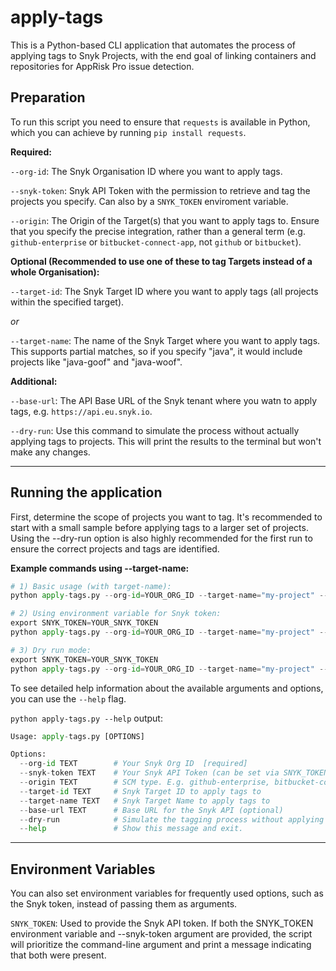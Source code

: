 # apply-tags

This is a Python-based CLI application that automates the process of applying tags to Snyk Projects, with the end goal of linking containers and repositories for AppRisk Pro issue detection.

## Preparation

To run this script you need to ensure that `requests` is available in Python, which you can achieve by running `pip install requests`.

**Required:**

`--org-id`: The Snyk Organisation ID where you want to apply tags.

`--snyk-token`: Snyk API Token with the permission to retrieve and tag the projects you specify. Can also by a `SNYK_TOKEN` enviroment variable.

`--origin`: The Origin of the Target(s) that you want to apply tags to. Ensure that you specify the precise integration, rather than a general term (e.g. `github-enterprise` or `bitbucket-connect-app`, not `github` or `bitbucket`).


**Optional (Recommended to use one of these to tag Targets instead of a whole Organisation):**

`--target-id`: The Snyk Target ID where you want to apply tags (all projects within the specified target).

*or*

`--target-name`: The name of the Snyk Target where you want to apply tags. This supports partial matches, so if you specify "java", it would include projects like "java-goof" and "java-woof".


**Additional:**

`--base-url`: The API Base URL of the Snyk tenant where you watn to apply tags, e.g. `https://api.eu.snyk.io`.

`--dry-run`: Use this command to simulate the process without actually applying tags to projects. This will print the results to the terminal but won't make any changes.

---

## Running the application

First, determine the scope of projects you want to tag. It's recommended to start with a small sample before applying tags to a larger set of projects.
Using the --dry-run option is also highly recommended for the first run to ensure the correct projects and tags are identified.


**Example commands using --target-name:**

```python
# 1) Basic usage (with target-name):
python apply-tags.py --org-id=YOUR_ORG_ID --target-name="my-project" --snyk-token=YOUR_SNYK_TOKEN --origin=github-enterprise

# 2) Using environment variable for Snyk token:
export SNYK_TOKEN=YOUR_SNYK_TOKEN
python apply-tags.py --org-id=YOUR_ORG_ID --target-name="my-project" --origin=azure-repos

# 3) Dry run mode:
export SNYK_TOKEN=YOUR_SNYK_TOKEN
python apply-tags.py --org-id=YOUR_ORG_ID --target-name="my-project" --origin=gitlab --dry-run
```

To see detailed help information about the available arguments and options, you can use the `--help` flag.

`python apply-tags.py --help` output:

```python
Usage: apply-tags.py [OPTIONS]

Options:
  --org-id TEXT        # Your Snyk Org ID  [required]
  --snyk-token TEXT    # Your Snyk API Token (can be set via SNYK_TOKEN env var)
  --origin TEXT        # SCM type. E.g. github-enterprise, bitbucket-connect-app
  --target-id TEXT     # Snyk Target ID to apply tags to
  --target-name TEXT   # Snyk Target Name to apply tags to
  --base-url TEXT      # Base URL for the Snyk API (optional)
  --dry-run            # Simulate the tagging process without applying changes
  --help               # Show this message and exit.
```

---

## Environment Variables
You can also set environment variables for frequently used options, such as the Snyk token, instead of passing them as arguments.

`SNYK_TOKEN`: Used to provide the Snyk API token.
If both the SNYK_TOKEN environment variable and --snyk-token argument are provided, the script will prioritize the command-line argument and print a message indicating that both were present.
